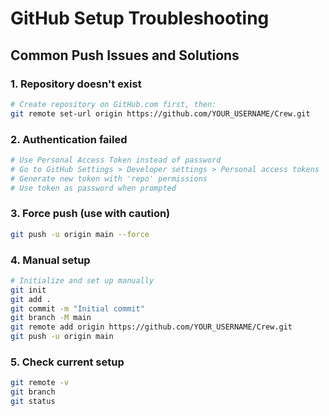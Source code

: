# GitHub Setup Troubleshooting

## Common Push Issues and Solutions

### 1. Repository doesn't exist
```bash
# Create repository on GitHub.com first, then:
git remote set-url origin https://github.com/YOUR_USERNAME/Crew.git
```

### 2. Authentication failed
```bash
# Use Personal Access Token instead of password
# Go to GitHub Settings > Developer settings > Personal access tokens
# Generate new token with 'repo' permissions
# Use token as password when prompted
```

### 3. Force push (use with caution)
```bash
git push -u origin main --force
```

### 4. Manual setup
```bash
# Initialize and set up manually
git init
git add .
git commit -m "Initial commit"
git branch -M main
git remote add origin https://github.com/YOUR_USERNAME/Crew.git
git push -u origin main
```

### 5. Check current setup
```bash
git remote -v
git branch
git status
```
